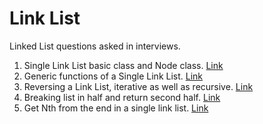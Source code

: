 # Link  List
Linked List questions asked in interviews. 

1. Single Link List basic class and Node class. [Link ](https://github.com/InterviewCodingUSA/LinkedList/tree/main/LinkedListBasicClass/LinkedListBasicClass/src)
2. Generic functions of a Single Link List. [Link](https://github.com/InterviewCodingUSA/LinkedList/tree/main/LinkListBasicFunctions/LinkListBasicFunctions/src) 
3. Reversing a Link List, iterative as well as recursive. [Link](https://github.com/InterviewCodingUSA/LinkedList/tree/main/LinkListReverseList/ReverseList/src)
4. Breaking list in half and return second half. [Link](https://github.com/InterviewCodingUSA/LinkedList/tree/main/BreakListInHalf/BreakListInHalf/src)
5. Get Nth from the end in a single link list. [Link](https://github.com/InterviewCodingUSA/LinkedList/tree/main/GetNthFromEnd/GetNthFromEnd/src)